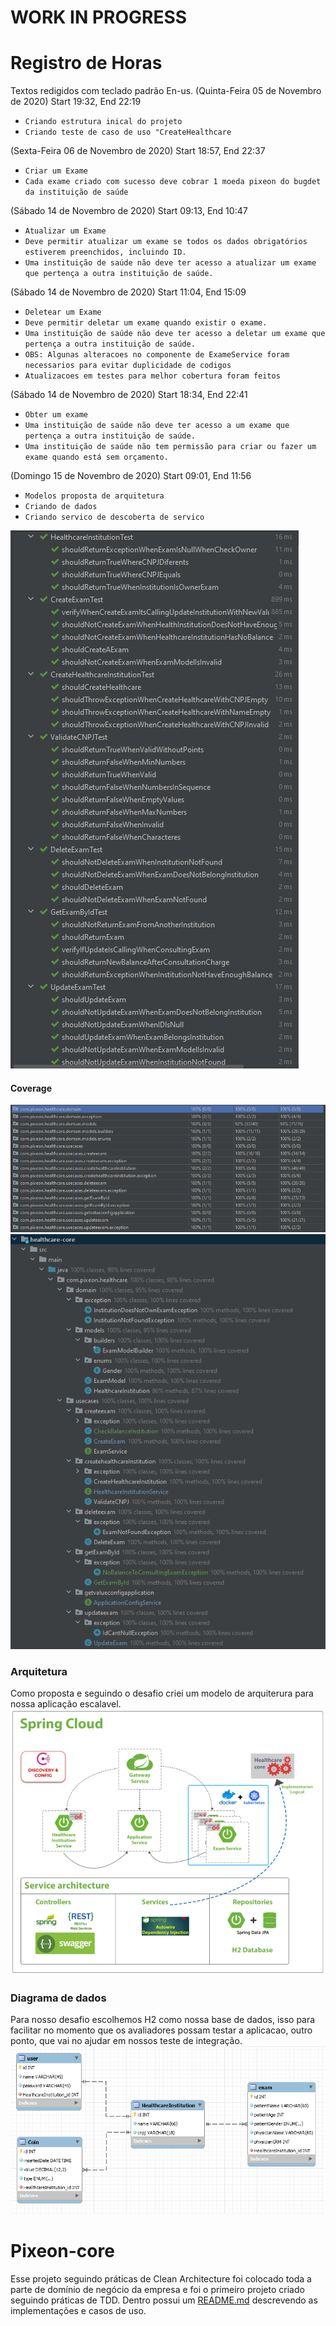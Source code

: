 # WORK IN PROGRESS
# Registro de Horas
Textos redigidos com teclado padrão En-us.
(Quinta-Feira 05 de Novembro de 2020) Start 19:32, End 22:19
 - `Criando estrutura inical do projeto`
 - `Criando teste de caso de uso "CreateHealthcare`
 
 (Sexta-Feira 06 de Novembro de 2020) Start 18:57, End 22:37
  - `Criar um Exame`
  - `Cada exame criado com sucesso deve cobrar 1 moeda pixeon do bugdet da instituição de saúde`
 
 (Sábado 14 de Novembro de 2020) Start 09:13, End 10:47
  - `Atualizar um Exame`
  - `Deve permitir atualizar um exame se todos os dados obrigatórios estiverem preenchidos, incluindo ID.`
  - `Uma instituição de saúde não deve ter acesso a atualizar um exame que pertença a outra instituição de saúde.`
   
 (Sábado 14 de Novembro de 2020) Start 11:04, End 15:09
  - `Deletear um Exame`
  - `Deve permitir deletar um exame quando existir o exame.`
  - `Uma instituição de saúde não deve ter acesso a deletar um exame que pertença a outra instituição de saúde.`
  - `OBS: Algunas alteracoes no componente de ExameService foram necessarios para evitar duplicidade de codigos`
  - `Atualizacoes em testes para melhor cobertura foram feitos` 
     
 (Sábado 14 de Novembro de 2020) Start 18:34, End 22:41
  - `Obter um exame`
  - `Uma instituição de saúde não deve ter acesso a um exame que pertença a outra instituição de saúde.`
  - `Uma instituição de saúde não tem permissão para criar ou fazer um exame quando está sem orçamento.`
  
 (Domingo 15 de Novembro de 2020) Start 09:01, End 11:56 
  - `Modelos proposta de arquitetura`
  - `Criando de dados`
  - `Criando servico de descoberta de servico`
  
  ![](resources/coverage-tests.PNG)<br/>
 #### Coverage
  ![](resources/coverage-usecase-createhealthcare.PNG)
  ![](resources/coverage-packages.PNG)
 
 
 ### Arquitetura
 Como proposta e seguindo o desafio criei um modelo de arquiterura para nossa aplicação escalavel.<br/>
 ![](resources/architecture.PNG) 
 
 ### Diagrama de dados
 Para nosso desafio escolhemos H2 como nossa base de dados, isso para facilitar no momento que os avaliadores possam
 testar a aplicacao, outro ponto, que vai no ajudar em nossos teste de integração.<br/>
 ![](resources/diagrama-dados.PNG)
 
# Pixeon-core
Esse projeto seguindo práticas de Clean Architecture foi colocado toda a parte de domínio de negócio da empresa
e foi o primeiro projeto criado seguindo práticas de TDD. Dentro possui um [README.md](/healthcare-core/README.md) descrevendo as implementações
e casos de uso.














